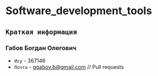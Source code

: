 # Software_development_tools
## `Краткая информация`
###  Габов Богдан Олегович
* `Ису` - 367146
* `Почта` - ggabov.b@gmail.com
// Pull requests
